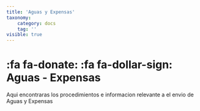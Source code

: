 ```yaml
---
title: 'Aguas y Expensas'
taxonomy:
    category: docs
    tag: ''
visible: true
---
```


# :fa fa-donate: :fa fa-dollar-sign: Aguas - Expensas

Aqui encontraras los procedimientos  e informacion relevante a el envio de Aguas y Expensas